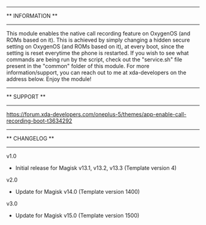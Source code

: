 *******************
**  INFORMATION  **
*******************

This module enables the native call recording feature on OxygenOS (and ROMs based on it).
This is achieved by simply changing a hidden secure setting on OxygenOS (and ROMs based on it), at every boot, since the setting is reset everytime the phone is restarted.
If you wish to see what commands are being run by the script, check out the "service.sh" file present in the "common" folder of this module.
For more information/support, you can reach out to me at xda-developers on the address below.
Enjoy the module!

*******************
**    SUPPORT    **
*******************

https://forum.xda-developers.com/oneplus-5/themes/app-enable-call-recording-boot-t3634292

*******************
**   CHANGELOG   **
*******************

v1.0
- Initial release for Magisk v13.1, v13.2, v13.3 (Template version 4)

v2.0
- Update for Magisk v14.0 (Template version 1400)

v3.0
- Update for Magisk v15.0 (Template version 1500)
